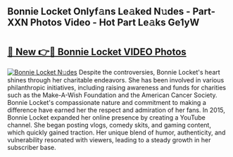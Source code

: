 ## Bonnie Locket Onlyf𝚊ns Le𝚊ked N𝚞des - Part-XXN Photos Video - Hot Part Le𝚊ks Ge1yW

# <h2><a href="http://ac20628.deff.icu/?id=Bonnie+Locket">🔗 New 👉🔴 Bonnie Locket VIDEO Photos</a></h2>

[![Bonnie Locket N𝚞des](https://i.imgur.com/rIISA9y.gif)](http://ac20628.deff.icu/?id=Bonnie+Locket)
Despite the controversies, Bonnie Locket's heart shines through her charitable endeavors. She has been involved in various philanthropic initiatives, including raising awareness and funds for charities such as the Make-A-Wish Foundation and the American Cancer Society. Bonnie Locket's compassionate nature and commitment to making a difference have earned her the respect and admiration of her fans. In 2015, Bonnie Locket expanded her online presence by creating a YouTube channel. She began posting vlogs, comedy skits, and gaming content, which quickly gained traction. Her unique blend of humor, authenticity, and vulnerability resonated with viewers, leading to a steady growth in her subscriber base.
